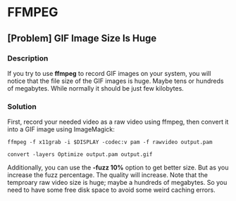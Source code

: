 # FFMPEG

## [Problem] GIF Image Size Is Huge

### Description

If you try to use **ffmpeg** to record GIF images on your system, you will notice that the file size of the GIF images is huge. Maybe tens or hundreds of megabytes. While normally it should be just few kilobytes.

### Solution

First, record your needed video as a raw video using ffmpeg, then convert it into a GIF image using ImageMagick:

	ffmpeg -f x11grab -i $DISPLAY -codec:v pam -f rawvideo output.pam

	convert -layers Optimize output.pam output.gif

Additionally, you can use the **-fuzz 10%** option to get better size. But as you increase the fuzz percentage. The quality will increase. Note that the temproary raw video size is huge; maybe a hundreds of megabytes. So you need to have some free disk space to avoid some weird caching errors.
